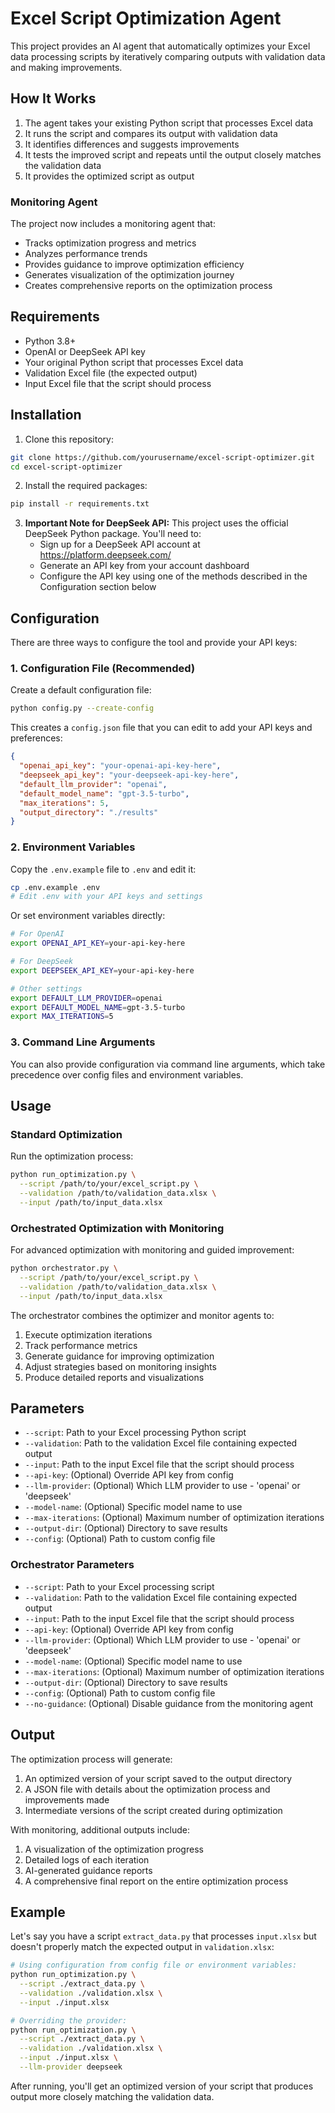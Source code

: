 # Excel Script Optimization Agent

This project provides an AI agent that automatically optimizes your Excel data processing scripts by iteratively comparing outputs with validation data and making improvements.

## How It Works

1. The agent takes your existing Python script that processes Excel data
2. It runs the script and compares its output with validation data
3. It identifies differences and suggests improvements
4. It tests the improved script and repeats until the output closely matches the validation data
5. It provides the optimized script as output

### Monitoring Agent

The project now includes a monitoring agent that:
- Tracks optimization progress and metrics
- Analyzes performance trends
- Provides guidance to improve optimization efficiency
- Generates visualization of the optimization journey
- Creates comprehensive reports on the optimization process

## Requirements

- Python 3.8+
- OpenAI or DeepSeek API key
- Your original Python script that processes Excel data
- Validation Excel file (the expected output)
- Input Excel file that the script should process

## Installation

1. Clone this repository:
```bash
git clone https://github.com/yourusername/excel-script-optimizer.git
cd excel-script-optimizer
```

2. Install the required packages:
```bash
pip install -r requirements.txt
```

3. **Important Note for DeepSeek API:** This project uses the official DeepSeek Python package. You'll need to:
   - Sign up for a DeepSeek API account at https://platform.deepseek.com/
   - Generate an API key from your account dashboard
   - Configure the API key using one of the methods described in the Configuration section below

## Configuration

There are three ways to configure the tool and provide your API keys:

### 1. Configuration File (Recommended)

Create a default configuration file:
```bash
python config.py --create-config
```

This creates a `config.json` file that you can edit to add your API keys and preferences:
```json
{
  "openai_api_key": "your-openai-api-key-here",
  "deepseek_api_key": "your-deepseek-api-key-here",
  "default_llm_provider": "openai",
  "default_model_name": "gpt-3.5-turbo",
  "max_iterations": 5,
  "output_directory": "./results"
}
```

### 2. Environment Variables

Copy the `.env.example` file to `.env` and edit it:
```bash
cp .env.example .env
# Edit .env with your API keys and settings
```

Or set environment variables directly:

```bash
# For OpenAI
export OPENAI_API_KEY=your-api-key-here

# For DeepSeek
export DEEPSEEK_API_KEY=your-api-key-here

# Other settings
export DEFAULT_LLM_PROVIDER=openai
export DEFAULT_MODEL_NAME=gpt-3.5-turbo
export MAX_ITERATIONS=5
```

### 3. Command Line Arguments

You can also provide configuration via command line arguments, which take precedence over config files and environment variables.

## Usage

### Standard Optimization

Run the optimization process:

```bash
python run_optimization.py \
  --script /path/to/your/excel_script.py \
  --validation /path/to/validation_data.xlsx \
  --input /path/to/input_data.xlsx
```

### Orchestrated Optimization with Monitoring

For advanced optimization with monitoring and guided improvement:

```bash
python orchestrator.py \
  --script /path/to/your/excel_script.py \
  --validation /path/to/validation_data.xlsx \
  --input /path/to/input_data.xlsx
```

The orchestrator combines the optimizer and monitor agents to:
1. Execute optimization iterations
2. Track performance metrics
3. Generate guidance for improving optimization
4. Adjust strategies based on monitoring insights
5. Produce detailed reports and visualizations

## Parameters

- `--script`: Path to your Excel processing Python script
- `--validation`: Path to the validation Excel file containing expected output
- `--input`: Path to the input Excel file that the script should process
- `--api-key`: (Optional) Override API key from config
- `--llm-provider`: (Optional) Which LLM provider to use - 'openai' or 'deepseek'
- `--model-name`: (Optional) Specific model name to use
- `--max-iterations`: (Optional) Maximum number of optimization iterations
- `--output-dir`: (Optional) Directory to save results
- `--config`: (Optional) Path to custom config file

### Orchestrator Parameters

- `--script`: Path to your Excel processing script
- `--validation`: Path to the validation Excel file containing expected output
- `--input`: Path to the input Excel file that the script should process
- `--api-key`: (Optional) Override API key from config
- `--llm-provider`: (Optional) Which LLM provider to use - 'openai' or 'deepseek'
- `--model-name`: (Optional) Specific model name to use
- `--max-iterations`: (Optional) Maximum number of optimization iterations
- `--output-dir`: (Optional) Directory to save results
- `--config`: (Optional) Path to custom config file
- `--no-guidance`: (Optional) Disable guidance from the monitoring agent

## Output

The optimization process will generate:

1. An optimized version of your script saved to the output directory
2. A JSON file with details about the optimization process and improvements made
3. Intermediate versions of the script created during optimization

With monitoring, additional outputs include:
1. A visualization of the optimization progress
2. Detailed logs of each iteration
3. AI-generated guidance reports
4. A comprehensive final report on the entire optimization process

## Example

Let's say you have a script `extract_data.py` that processes `input.xlsx` but doesn't properly match the expected output in `validation.xlsx`:

```bash
# Using configuration from config file or environment variables:
python run_optimization.py \
  --script ./extract_data.py \
  --validation ./validation.xlsx \
  --input ./input.xlsx

# Overriding the provider:
python run_optimization.py \
  --script ./extract_data.py \
  --validation ./validation.xlsx \
  --input ./input.xlsx \
  --llm-provider deepseek
```

After running, you'll get an optimized version of your script that produces output more closely matching the validation data.
